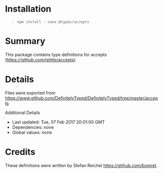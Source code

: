 # Installation
> `npm install --save @types/accepts`

# Summary
This package contains type definitions for accepts (https://github.com/jshttp/accepts).

# Details
Files were exported from https://www.github.com/DefinitelyTyped/DefinitelyTyped/tree/master/accepts

Additional Details
 * Last updated: Tue, 07 Feb 2017 20:01:00 GMT
 * Dependencies: none
 * Global values: none

# Credits
These definitions were written by Stefan Reichel <https://github.com/bomret>.
